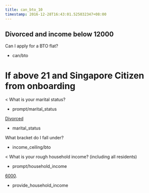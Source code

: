 ```yaml
---
title: can_bto_10
timestamp: 2016-12-28T16:43:01.525032347+08:00
---
```

## Divorced and income below 12000

Can I apply for a BTO flat?
* can/bto

# If above 21 and Singapore Citizen from onboarding
< What is your marital status?
* prompt/marital_status

[Divorced](marital_status)
* marital_status

What bracket do I fall under?
* income_ceiling/bto

< What is your rough household income? (including all residents)
* prompt/household_income

[6000](household_income).
* provide_household_income
